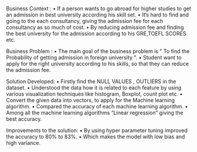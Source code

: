 Business Context :
•	If a person wants to go abroad for higher studies to get an admission in  best university according his skill set.
•	It’s hard to find and going to the each consultancy, giving the admission fee for each consultancy as so much of cost.
•	By reducing admission fee and finding the best university for the admission according to his GRE,TOEFL SCORES etc. 

Business Problem :
•	The main goal of the  business problem is " To find the Probability of getting admission in foreign university ".
•	Student want to apply for the right university according to his skills, so that they can reduce the admission fee.

Solution Developed:
•	Firstly find the NULL VALUES , OUTLIERS in the dataset.
•	Understood the data how it is related to each feature by using various visualization techniques like histogram, Boxplot, count plot etc.
•	Convert the given data into vectors, to apply for the Machine learning algorithm.
•	Compared the accuracy of each machine learning algorithm. 
•	Among all the machine learning algorithms “Linear regression” giving the best accuracy.

Improvements to the solution:
•	By using hyper parameter tuning improved the accuracy to 80% to 83%.
•	Which makes the model with low bias and high variance.
